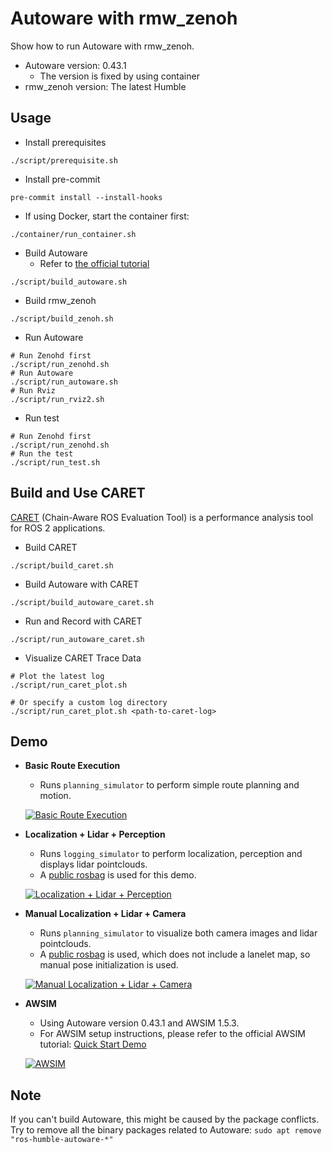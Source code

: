 # Autoware with rmw_zenoh

Show how to run Autoware with rmw_zenoh.

* Autoware version: 0.43.1
  * The version is fixed by using container
* rmw_zenoh version: The latest Humble

## Usage

* Install prerequisites

```shell
./script/prerequisite.sh
```

* Install pre-commit

```shell
pre-commit install --install-hooks
```

* If using Docker, start the container first:

```shell
./container/run_container.sh
```

* Build Autoware
  * Refer to [the official tutorial](https://autowarefoundation.github.io/autoware-documentation/main/installation/autoware/source-installation/)

```shell
./script/build_autoware.sh
```

* Build rmw_zenoh

```shell
./script/build_zenoh.sh
```

* Run Autoware

```shell
# Run Zenohd first
./script/run_zenohd.sh
# Run Autoware
./script/run_autoware.sh
# Run Rviz
./script/run_rviz2.sh
```

* Run test

```shell
# Run Zenohd first
./script/run_zenohd.sh
# Run the test
./script/run_test.sh
```

## Build and Use CARET

[CARET](https://github.com/tier4/caret) (Chain-Aware ROS Evaluation Tool) is a performance analysis tool for ROS 2 applications.

* Build CARET

```shell
./script/build_caret.sh
```

* Build Autoware with CARET

```shell
./script/build_autoware_caret.sh
```

* Run and Record with CARET

```shell
./script/run_autoware_caret.sh
```

* Visualize CARET Trace Data

```shell
# Plot the latest log
./script/run_caret_plot.sh

# Or specify a custom log directory
./script/run_caret_plot.sh <path-to-caret-log>
```

## Demo

* **Basic Route Execution**
  * Runs `planning_simulator` to perform simple route planning and motion.

  [![Basic Route Execution](http://img.youtube.com/vi/1MbIKINI6XI/0.jpg)](https://youtu.be/1MbIKINI6XI "Basic Route Execution")

* **Localization + Lidar + Perception**
  * Runs `logging_simulator` to perform localization, perception and displays lidar pointclouds.
  * A [public rosbag](https://autowarefoundation.github.io/autoware-documentation/main/tutorials/ad-hoc-simulation/rosbag-replay-simulation/) is used for this demo.

  [![Localization + Lidar + Perception](http://img.youtube.com/vi/as9BZzZuQEg/0.jpg)](https://youtu.be/as9BZzZuQEg "Localization + Lidar + Perception")

* **Manual Localization + Lidar + Camera**
  * Runs `planning_simulator` to visualize both camera images and lidar pointclouds.
  * A [public rosbag](https://autowarefoundation.github.io/autoware-documentation/main/datasets/) is used, which does not include a lanelet map, so manual pose initialization is used.

  [![Manual Localization + Lidar + Camera](http://img.youtube.com/vi/SYLeAmDG_hM/0.jpg)](https://youtu.be/SYLeAmDG_hM "Manual Localization + Lidar + Camera")

* **AWSIM**
  * Using Autoware version 0.43.1 and AWSIM 1.5.3.
  * For AWSIM setup instructions, please refer to the official AWSIM tutorial: [Quick Start Demo](https://autowarefoundation.github.io/AWSIM-Labs/main/GettingStarted/QuickStartDemo/)

  [![AWSIM](http://img.youtube.com/vi/cZUzNDo5dig/0.jpg)](https://youtu.be/cZUzNDo5dig "Autoware + AWSIM")

## Note

If you can't build Autoware, this might be caused by the package conflicts.
Try to remove all the binary packages related to Autoware: `sudo apt remove "ros-humble-autoware-*"`
